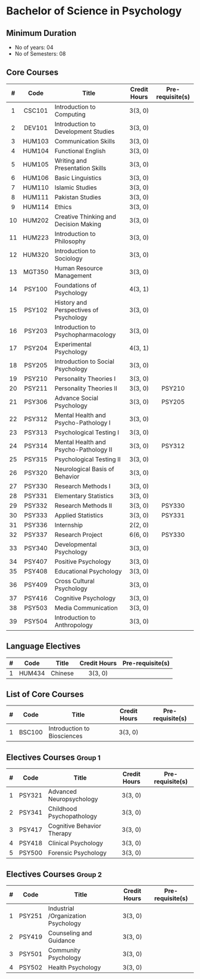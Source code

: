 # Bachelor of Science in Psychology

## Minimum Duration
* No of years: 04
* No of Semesters: 08

## Core Courses
| # | Code | Title | Credit Hours | Pre-requisite(s) |
|:-:|:----:|-------|:------------:|:----------------:|
| 1 | CSC101 | Introduction to Computing | 3(3, 0) |  | 
| 2 | DEV101 | Introduction to Development Studies | 3(3, 0) |  | 
| 3 | HUM103 | Communication Skills | 3(3, 0) |  | 
| 4 | HUM104 | Functional English | 3(3, 0) |  | 
| 5 | HUM105 | Writing and Presentation Skills | 3(3, 0) |  | 
| 6 | HUM106 | Basic Linguistics | 3(3, 0) |  | 
| 7 | HUM110 | Islamic Studies | 3(3, 0) |  | 
| 8 | HUM111 | Pakistan Studies | 3(3, 0) |  | 
| 9 | HUM114 | Ethics | 3(3, 0) |  | 
| 10 | HUM202 | Creative Thinking and Decision Making | 3(3, 0) |  | 
| 11 | HUM223 | Introduction to Philosophy | 3(3, 0) |  | 
| 12 | HUM320 | Introduction to Sociology | 3(3, 0) |  | 
| 13 | MGT350 | Human Resource Management | 3(3, 0) |  | 
| 14 | PSY100 | Foundations of Psychology | 4(3, 1) |  | 
| 15 | PSY102 | History and Perspectives of Psychology | 3(3, 0) |  | 
| 16 | PSY203 | Introduction to Psychopharmacology | 3(3, 0) |  | 
| 17 | PSY204 | Experimental Psychology | 4(3, 1) |  | 
| 18 | PSY205 | Introduction to Social Psychology | 3(3, 0) |  | 
| 19 | PSY210 | Personality Theories I | 3(3, 0) |  | 
| 20 | PSY211 | Personality Theories II | 3(3, 0) | PSY210 | 
| 21 | PSY306 | Advance Social Psychology | 3(3, 0) | PSY205 | 
| 22 | PSY312 | Mental Health and Psycho-Pathology I | 3(3, 0) |  | 
| 23 | PSY313 | Psychological Testing I | 3(3, 0) |  | 
| 24 | PSY314 | Mental Health and Psycho-Pathology II | 3(3, 0) | PSY312 | 
| 25 | PSY315 | Psychological Testing II | 3(3, 0) |  | 
| 26 | PSY320 | Neurological Basis of Behavior | 3(3, 0) |  | 
| 27 | PSY330 | Research Methods I | 3(3, 0) |  | 
| 28 | PSY331 | Elementary Statistics | 3(3, 0) |  | 
| 29 | PSY332 | Research Methods II | 3(3, 0) | PSY330 | 
| 30 | PSY333 | Applied Statistics | 3(3, 0) | PSY331 | 
| 31 | PSY336 | Internship | 2(2, 0) |  | 
| 32 | PSY337 | Research Project | 6(6, 0) | PSY330 | 
| 33 | PSY340 | Developmental Psychology | 3(3, 0) |  | 
| 34 | PSY407 | Positive Psychology | 3(3, 0) |  | 
| 35 | PSY408 | Educational Psychology | 3(3, 0) |  | 
| 36 | PSY409 | Cross Cultural Psychology | 3(3, 0) |  | 
| 37 | PSY416 | Cognitive Psychology | 3(3, 0) |  | 
| 38 | PSY503 | Media Communication | 3(3, 0) |  | 
| 39 | PSY504 | Introduction to Anthropology | 3(3, 0) |  | 

## Language Electives
| # | Code | Title | Credit Hours | Pre-requisite(s) |
|:-:|:----:|-------|:------------:|:----------------:|
| 1 | HUM434 | Chinese | 3(3, 0) |  | 

## List of Core Courses
| # | Code | Title | Credit Hours | Pre-requisite(s) |
|:-:|:----:|-------|:------------:|:----------------:|
| 1 | BSC100 | Introduction to Biosciences | 3(3, 0) |  | 

## Electives Courses <small>Group 1</small>
| # | Code | Title | Credit Hours | Pre-requisite(s) |
|:-:|:----:|-------|:------------:|:----------------:|
| 1 | PSY321 | Advanced Neuropsychology | 3(3, 0) |  | 
| 2 | PSY341 | Childhood Psychopathology | 3(3, 0) |  | 
| 3 | PSY417 | Cognitive Behavior Therapy | 3(3, 0) |  | 
| 4 | PSY418 | Clinical Psychology | 3(3, 0) |  | 
| 5 | PSY500 | Forensic Psychology | 3(3, 0) |  | 

## Electives Courses <small>Group 2</small>
| # | Code | Title | Credit Hours | Pre-requisite(s) |
|:-:|:----:|-------|:------------:|:----------------:|
| 1 | PSY251 | Industrial /Organization Psychology | 3(3, 0) |  | 
| 2 | PSY419 | Counseling and Guidance | 3(3, 0) |  | 
| 3 | PSY501 | Community Psychology | 3(3, 0) |  | 
| 4 | PSY502 | Health Psychology | 3(3, 0) |  | 